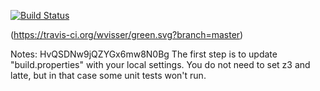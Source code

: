 [![Build Status](https://travis-ci.org/marcdefaria/green.svg?branch=master)](https://travis-ci.org/marcdefaria/green)

(https://travis-ci.org/wvisser/green.svg?branch=master)

Notes:
HvQSDNw9jQZYGx6mw8N0Bg
The first step is to update "build.properties" with your local
settings.  You do not need to set z3 and latte, but in that case
some unit tests won't run.
   
